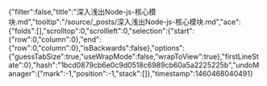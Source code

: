 {"filter":false,"title":"深入浅出Node-js-核心模块.md","tooltip":"/source/_posts/深入浅出Node-js-核心模块.md","ace":{"folds":[],"scrolltop":0,"scrollleft":0,"selection":{"start":{"row":0,"column":0},"end":{"row":0,"column":0},"isBackwards":false},"options":{"guessTabSize":true,"useWrapMode":false,"wrapToView":true},"firstLineState":0},"hash":"1bcd0879cb6e0c9d0518c6989cb60a5a2225225b","undoManager":{"mark":-1,"position":-1,"stack":[]},"timestamp":1460468040491}